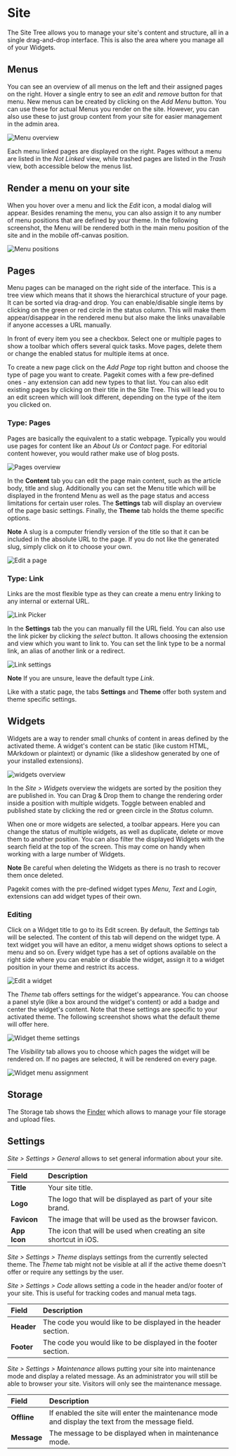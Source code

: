 # Site
<p class="uk-article-lead">The Site Tree allows you to manage your site's content and structure, all in a single drag-and-drop interface. This is also the area where you manage all of your Widgets.</p>

## Menus
You can see an overview of all menus on the left and their assigned pages on the right. Hover a single entry to see an _edit_ and _remove_ button for that menu. New menus can be created by clicking on the _Add Menu_ button. You can use these for actual Menus you render on the site. However, you can also use these to just group content from your site for easier management in the admin area.

![Menu overview](assets/site.png)

Each menu linked pages are displayed on the right. Pages without a menu are listed in the _Not Linked_ view, while trashed pages are listed in the _Trash_ view, both accessible below the menus list.

## Render a menu on your site

When you hover over a menu and lick the *Edit* icon, a modal dialog will appear. Besides renaming the menu, you can also assign it to any number of menu positions that are defined by your theme. In the following screenshot, the Menu will be rendered both in the main menu position of the site and in the mobile off-canvas position.

![Menu positions](assets/site-menu-edit.png)

## Pages
Menu pages can be managed on the right side of the interface. This is a tree view which means that it shows the hierarchical structure of your page. It can be sorted via drag-and drop. You can enable/disable single items by clicking on the green or red circle in the status column. This will make them appear/disappear in the rendered menu but also make the links unavailable if anyone accesses a URL manually.

In front of every item you see a checkbox. Select one or multiple pages to show a toolbar which offers several quick tasks. Move pages, delete them or change the enabled status for multiple items at once.

To create a new page click on the _Add Page_ top right button and choose the type of page you want to create. Pagekit comes with a few pre-defined ones - any extension can add new types to that list. You can also edit existing pages by clicking on their title in the Site Tree. This will lead you to an edit screen which will look different, depending on the type of the item you clicked on.

### Type: Pages

Pages are basically the equivalent to a static webpage. Typically you would use pages for content like an _About Us_ or _Contact_ page. For editorial content however, you would rather make use of blog posts.

![Pages overview](assets/site-pages.png)

In the **Content** tab you can edit the page main content, such as the article body, title and slug. Additionally you can set the Menu title which will be displayed in the frontend Menu as well as the page status and access limitations for certain user roles. The **Settings** tab will display an overview of the page basic settings. Finally, the **Theme** tab holds the theme specific options.

**Note** A slug is a computer friendly version of the title so that it can be included in the absolute URL to the page. If you do not like the generated slug, simply click on it to choose your own.

![Edit a page](assets/site-page-edit.png)

### Type: Link
Links are the most flexible type as they can create a menu entry linking to any internal or external URL.

![Link Picker](assets/site-link-1.png)

In the **Settings** tab the you can manually fill the URL field. You can also use the link picker by clicking the _select_ button. It allows choosing the extension and view which you want to link to. You can set the link type to be a normal link, an alias of another link or a redirect.

![Link settings](assets/site-link-2.png)

**Note** If you are unsure, leave the default type _Link_.

Like with a static page, the tabs **Settings** and **Theme** offer both system and theme specific settings.

## Widgets
Widgets are a way to render small chunks of content in areas defined by the activated theme. A widget's content can be static (like custom HTML, MArkdown or plaintext) or dynamic (like a slideshow generated by one of your installed extensions).

![widgets overview](assets/site-widgets.png)

In the _Site > Widgets_ overview the widgets are sorted by the position they are published in. You can Drag & Drop them to change the rendering order inside a position with multiple widgets. Toggle between enabled and published state by clicking the red or green circle in the _Status_ column.

When one or more widgets are selected, a toolbar appears. Here you can change the status of multiple widgets, as well as duplicate, delete or move them to another position. You can also filter the displayed Widgets with the search field at the top of the screen. This may come on handy when working with a large number of Widgets.

**Note** Be careful when deleting the Widgets as there is no trash to recover them once deleted.

Pagekit comes with the pre-defined widget types _Menu_, _Text_ and _Login_, extensions can add widget types of their own.

### Editing
Click on a Widget title to go to its Edit screen. By default, the _Settings_ tab will be selected. The content of this tab will depend on the widget type. A text widget you will have an editor, a menu widget shows options to select a menu and so on. Every widget type has a set of options available on the right side where you can enable or disable the widget, assign it to a widget position in your theme and restrict its access.

![Edit a widget](assets/site-widget-edit.png)

The _Theme_ tab offers settings for the widget's appearance. You can choose a panel style (like a box around the widget's content) or add a badge and center the widget's content. Note that these settings are specific to your activated theme. The following screenshot shows what the default theme will offer here.

![Widget theme settings](assets/site-widget-theme.png)

The _Visibility_ tab allows you to choose which pages the widget will be rendered on. If no pages are selected, it will be rendered on every page.

![Widget menu assignment](assets/site-widget-assignment.png)

## Storage

The Storage tab shows the [Finder](finder.md) which allows to manage your file storage and upload files.

## Settings

_Site > Settings > General_ allows to set general information about your site.

Field        | Description
:----------- | :----------------------------------------------------------------
**Title**    | Your site title.
**Logo**     | The logo that will be displayed as part of your site brand.
**Favicon**  | The image that will be used as the browser favicon.
**App Icon** | The icon that will be used when creating an site shortcut in iOS.

_Site > Settings > Theme_ displays settings from the currently selected theme. The _Theme_ tab might not be visible at all if the active theme doesn't offer or require any settings by the user.

_Site > Settings > Code_ allows setting a code in the header and/or footer of your site. This is useful for tracking codes and manual meta tags.

Field      | Description
:--------- | :-------------------------------------------------------------
**Header** | The code you would like to be displayed in the header section.
**Footer** | The code you would like to be displayed in the footer section.

_Site > Settings > Maintenance_ allows putting your site into maintenance mode and display a related message. As an administrator you will still be able to browser your site. Visitors will only see the maintenance message.

Field       | Description
:---------- | :-----------------------------------------------------------------------------------------------
**Offline** | If enabled the site will enter the maintenance mode and display the text from the message field.
**Message** | The message to be displayed when in maintenance mode.
